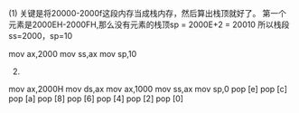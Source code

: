(1)
关键是将20000-2000f这段内存当成栈内存，然后算出栈顶就好了。
第一个元素是2000EH-2000FH,那么没有元素的栈顶sp = 2000E+2 = 20010
所以栈段ss=2000，sp=10

mov ax,2000
mov ss,ax
mov sp,10

2)
mov ax,2000H
mov ds,ax
mov ax,1000
mov ss,ax
mov sp,0
pop [e]
pop [c]
pop [a]
pop [8]
pop [6]
pop [4]
pop [2]
pop [0]